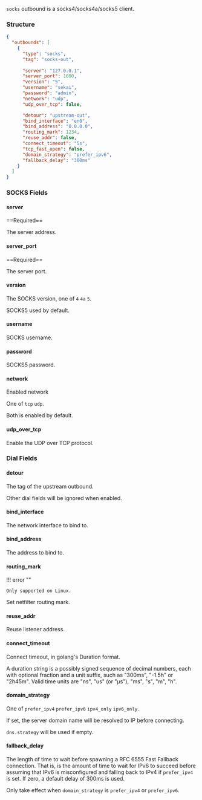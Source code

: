 `socks` outbound is a socks4/socks4a/socks5 client.

### Structure

```json
{
  "outbounds": [
    {
      "type": "socks",
      "tag": "socks-out",
      
      "server": "127.0.0.1",
      "server_port": 1080,
      "version": "5",
      "username": "sekai",
      "password": "admin",
      "network": "udp",
      "udp_over_tcp": false,

      "detour": "upstream-out",
      "bind_interface": "en0",
      "bind_address": "0.0.0.0",
      "routing_mark": 1234,
      "reuse_addr": false,
      "connect_timeout": "5s",
      "tcp_fast_open": false,
      "domain_strategy": "prefer_ipv6",
      "fallback_delay": "300ms"
    }
  ]
}
```

### SOCKS Fields

#### server

==Required==

The server address.

#### server_port

==Required==

The server port.

#### version

The SOCKS version, one of `4` `4a` `5`.

SOCKS5 used by default.

#### username

SOCKS username.

#### password

SOCKS5 password.

#### network

Enabled network

One of `tcp` `udp`.

Both is enabled by default.

#### udp_over_tcp

Enable the UDP over TCP protocol.

### Dial Fields

#### detour

The tag of the upstream outbound.

Other dial fields will be ignored when enabled.

#### bind_interface

The network interface to bind to.

#### bind_address

The address to bind to.

#### routing_mark

!!! error ""

    Only supported on Linux.

Set netfilter routing mark.

#### reuse_addr

Reuse listener address.

#### connect_timeout

Connect timeout, in golang's Duration format.

A duration string is a possibly signed sequence of
decimal numbers, each with optional fraction and a unit suffix,
such as "300ms", "-1.5h" or "2h45m".
Valid time units are "ns", "us" (or "µs"), "ms", "s", "m", "h".

#### domain_strategy

One of `prefer_ipv4` `prefer_ipv6` `ipv4_only` `ipv6_only`.

If set, the server domain name will be resolved to IP before connecting.

`dns.strategy` will be used if empty.

#### fallback_delay

The length of time to wait before spawning a RFC 6555 Fast Fallback connection.
That is, is the amount of time to wait for IPv6 to succeed before assuming
that IPv6 is misconfigured and falling back to IPv4 if `prefer_ipv4` is set.
If zero, a default delay of 300ms is used.

Only take effect when `domain_strategy` is `prefer_ipv4` or `prefer_ipv6`.
